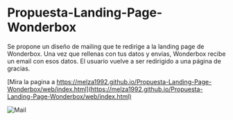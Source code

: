 # Propuesta-Landing-Page-Wonderbox

Se propone un diseño de mailing que te redirige a la landing page de Wonderbox. Una vez que rellenas con tus datos y envias, Wonderbox recibe un email con esos datos. El usuario vuelve a ser redirigido a una página de gracias.

[Mira la pagina a https://melza1992.github.io/Propuesta-Landing-Page-Wonderbox/web/index.html](https://melza1992.github.io/Propuesta-Landing-Page-Wonderbox/web/index.html)

![Mail](diseno-estatico/mailing.jpg)
